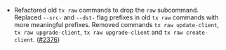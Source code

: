 *   Refactored old `tx raw` commands to drop the `raw` subcommand.
    Replaced `--src-` and `--dst-` flag prefixes in old `tx raw` commands with more meaningful prefixes.
    Removed commands `tx raw update-client`, `tx raw upgrade-client`, `tx raw upgrade-client` and
    `tx raw create-client`.
    ([#2376](https://github.com/informalsystems/ibc-rs/issues/2376))
